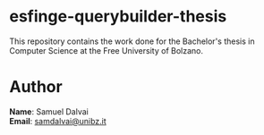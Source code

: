 # esfinge-querybuilder-thesis

This repository contains the work done for the Bachelor's thesis in Computer Science at the Free University of Bolzano.

# Author

**Name**: Samuel Dalvai <br>
**Email**: samdalvai@unibz.it <br>
